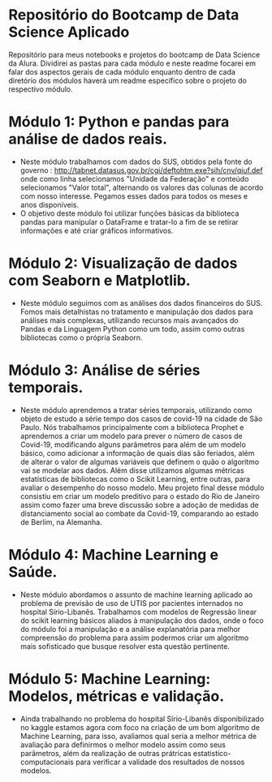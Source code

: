 # Repositório do Bootcamp de Data Science Aplicado
Repositório para meus notebooks e projetos do bootcamp de Data Science da Alura. Dividirei as pastas para cada módulo e neste readme focarei em falar dos aspectos gerais de cada módulo enquanto dentro de cada diretório dos módulos haverá um readme específico sobre o projeto do respectivo módulo.

# Módulo 1: Python e pandas para análise de dados reais.
* Neste módulo trabalhamos com dados do SUS, obtidos pela fonte do governo : http://tabnet.datasus.gov.br/cgi/deftohtm.exe?sih/cnv/qiuf.def onde como linha selecionamos "Unidade da Federação" e conteúdo selecionamos "Valor total", alternando os valores das colunas de acordo com nosso interesse. Pegamos esses dados para todos os meses e anos disponíveis. 
* O objetivo deste módulo foi utilizar funções básicas da biblioteca pandas para manipular o DataFrame e tratar-lo a fim de se retirar informações e até criar gráficos informativos.

# Módulo 2: Visualização de dados com Seaborn e Matplotlib.

* Neste módulo seguimos com as análises dos dados financeiros do SUS. Fomos mais detalhistas no tratamento e manipulação dos dados para análises mais complexas, utilizando recursos mais avançados do Pandas e da Linguagem Python como um todo, assim como outras bibliotecas como o própria Seaborn.

# Módulo 3: Análise de séries temporais.

* Neste módulo aprendemos a tratar séries temporais, utilizando como objeto de estudo a série tempo dos casos de covid-19 na cidade de São Paulo. Nós trabalhamos principalmente com a biblioteca Prophet e aprendemos a criar um modelo para prever o número de casos de Covid-19, modificando alguns parâmetros para além de um modelo básico, como adicionar a informação de quais dias são feriados, além de alterar o valor de algumas variáveis que definem o quão o algoritmo vai se modelar aos dados. Além disse utilizamos algumas métricas estatísticas de bibliotecas como o Scikit Learning, entre outras, para avaliar o desempenho do nosso modelo. Meu projeto final desse módulo consistiu em criar um modelo preditivo para o estado do Rio de Janeiro assim como fazer uma breve discussão sobre a adoção de medidas de distanciamento social ao combate da Covid-19, comparando ao estado de Berlim, na Alemanha.

# Módulo 4: Machine Learning e Saúde.

* Neste módulo abordamos o assunto de machine learning aplicado ao problema de previsão de uso de UTIS por pacientes internados no hospital Sírio-Libanês. Trabalhamos com modelos de Regressão linear do scikit learning básicos aliados à manipulação dos dados, onde o foco do módulo foi a manipulação e a análise explanatória para melhor compreensão do problema para assim podermos criar um algoritmo mais sofisticado que busque resolver esta questão pertinente.

# Módulo 5: Machine Learning: Modelos, métricas e validação.

* Ainda trabalhando no problema do hospital Sírio-Libanês disponibilizado no kaggle estamos agora com foco na criação de um bom algoritmo de Machine Learning, para isso, avaliamos qual seria a melhor métrica de avaliação para definirmos o melhor modelo assim como seus parâmetros, além da realização de outras prátricas estatistico-computacionais para verificar a validade dos resultados de nossos modelos.
